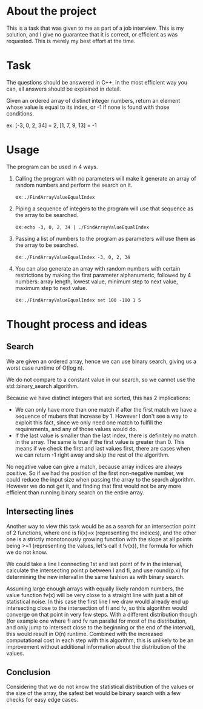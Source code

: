 # About the project
This is a task that was given to me as part of a job interview. This is my solution, and I give no guarantee that it is correct, or efficient as was requested. This is merely my best effort at the time.

# Task
The questions should be answered in C++, in the most efficient way you can, all answers should be explained in detail.

Given an ordered array of distinct integer numbers, return an element whose value is equal to its index, or -1 if none is found with those conditions.

ex: [-3, 0, 2, 34] = 2, [1, 7, 9, 13] = -1

# Usage
The program can be used in 4 ways.

1. Calling the program with no parameters will make it generate an array of random numbers and perform the search on it.

   ex: `./FindArrayValueEqualIndex`

2. Piping a sequence of integers to the program will use that sequence as the array to be searched.

   ex: `echo -3, 0, 2, 34 | ./FindArrayValueEqualIndex`

3. Passing a list of numbers to the program as parameters will use them as the array to be searched.

   ex: `./FindArrayValueEqualIndex -3, 0, 2, 34`

4. You can also generate an array with random numbers with certain restrictions by making the first parameter alphanumeric, followed by 4 numbers: array length, lowest value, minimum step to next value, maximum step to next value.

   ex: `./FindArrayValueEqualIndex set 100 -100 1 5`

# Thought process and ideas
## Search
We are given an ordered array, hence we can use binary search, giving us a worst case runtime of O(log n).

We do not compare to a constant value in our search, so we cannot use the std::binary_search algorithm.

Because we have distinct integers that are sorted, this has 2 implications:

- We can only have more than one match if after the first match we have a sequence of mubers that increase by 1. However I don't see a way to exploit this fact, since we only need one match to fulfill the requirements, and any of those values would do.
- If the last value is smaller than the last index, there is definitely no match in the array. The same is true if the first value is greater than 0. This means if we check the first and last values first, there are cases when we can return -1 right away and skip the rest of the algorithm.

No negative value can give a match, because array indices are always positive. So if we had the position of the first non-negative number, we could reduce the input size when passing the array to the search algorithm. However we do not get it, and finding that first would not be any more efficient than running binary search on the entire array.

## Intersecting lines
Another way to view this task would be as a search for an intersection point of 2 functions, where one is fi(x)=x (representing the indices), and the other one is a strictly monotonously growing function with the slope at all points being >=1 (representing the values, let's call it fv(x)), the formula for which we do not know.

We could take a line l connecting 1st and last point of fv in the interval, calculate the intersecting point p between l and fi, and use round(p.x) for determining the new interval in the same fashion as with binary search.

Assuming large enough arrays with equally likely random numbers, the value function fv(x) will be very close to a straight line with just a bit of statistical noise. In this case the first line l we draw would already end up intersecting close to the intersection of fi and fv, so this algorithm would converge on that point in very few steps. With a different distribution though (for example one where fi and fv run parallel for most of the distribution, and only jump to intersect close to the beginning or the end of the interval), this would result in O(n) runtime. Combined with the increased computational cost in each step with this algorithm, this is unlikely to be an improvement without additional information about the distribution of the values.

## Conclusion
Considering that we do not know the statistical distribution of the values or the size of the array, the safest bet would be binary search with a few checks for easy edge cases.

